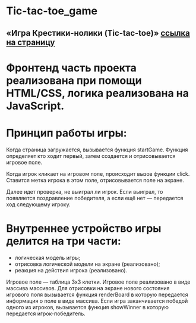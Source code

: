 # Tic-tac-toe_game 

## «Игра Крестики-нолики (Tic-tac-toe)» [ссылка на страницу](https://nfdmitry.github.io/Noemi-blog/)

# Фронтенд часть проекта реализована при помощи HTML/CSS, логика реализована на JavaScript.

# Принцип работы игры:

Когда страница загружается, вызывается функция startGame. Функция определяет кто ходит первый, затем создается и отрисовывается игровое поле.

Когда игрок кликает на игровом поле, происходит вызов функции click. Ставится метка игрока в этом поле, отрисовывается поле на экране. 

Далее идет проверка, не выиграл ли игрок. Если выиграл, то появляется поздравление победителя, а если ещё нет — передается ход следующему игроку.

# Внутреннее устройство игры делится на три части:

- логическая модель игры;
- отрисовка логической модели на экране (реализовано);
- реакция на действия игрока (реализовано).

Игровое поле — таблица 3х3 клетки. Игровое поле реализовано в виде массива массивов.
Для отрисовки на экране нового состояния игрового поля вызывается функция renderBoard в которую передается информация о поле в виде массива.
Если игра заканчивается победой одного из игроков, вызывается функция showWinner в которую передается игрок-победитель.
